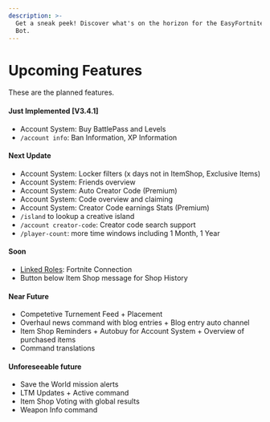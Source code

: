 ```yaml
---
description: >-
  Get a sneak peek! Discover what's on the horizon for the EasyFortniteStats
  Bot.
---
```


# Upcoming Features

These are the planned features.

#### Just Implemented \[V3.4.1]

* Account System: Buy BattlePass and Levels
* `/account info`: Ban Information, XP Information

#### Next Update

* Account System: Locker filters (x days not in ItemShop, Exclusive Items)
* Account System: Friends overview
* Account System: Auto Creator Code (Premium)
* Account System: Code overview and claiming
* Account System: Creator Code earnings Stats (Premium)
* `/island` to lookup a creative island
* `/account creator-code`: Creator code search support
* `/player-count`: more time windows including 1 Month, 1 Year

#### Soon

* [Linked Roles](https://discord.com/build/linked-roles): Fortnite Connection
* Button below Item Shop message for Shop History

#### Near Future

* Competetive Turnement Feed + Placement
* Overhaul news command with blog entries + Blog entry auto channel
* Item Shop Reminders + Autobuy for Account System + Overview of purchased items
* Command translations

#### Unforeseeable future

* Save the World mission alerts
* LTM Updates + Active command
* Item Shop Voting with global results
* Weapon Info command
